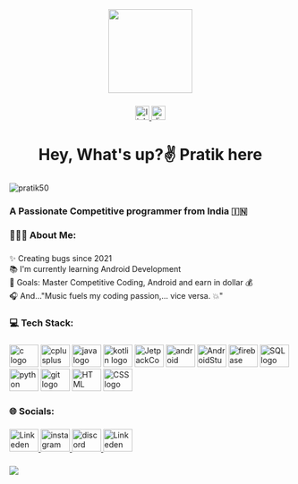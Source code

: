 <div align="center">
  <img height="150" src="https://github.com/pratik50/pratik50/assets/92214381/a092bf5a-3271-482a-aa84-0e486ba28b33"  />
</div>






###

<div align="center">
  <a href="https://www.linkedin.com/in/pratik-jadhav-44005a253/" target="_blank">
    <img src="https://img.shields.io/static/v1?message=LinkedIn&logo=linkedin&label=&color=0077B5&logoColor=white&labelColor=&style=for-the-badge" height="25" alt="linkedin logo"  />
  </a>
  <a href="https://discordapp.com/users/1022392296102174740" target="_blank">
    <img src="https://img.shields.io/static/v1?message=Discord&logo=discord&label=&color=7289DA&logoColor=white&labelColor=&style=for-the-badge" height="25" alt="discord logo"  />
  </a>
</div>

###

<h1 align="center"> Hey, What's up?✌️ Pratik here </h1>

###

<p align="left"> <img src="https://komarev.com/ghpvc/?username=pratik50&label=Profile%20views&color=0e75b6&style=flat" alt="pratik50" /> </p>

###

<h3 align="left">A Passionate Competitive programmer from India 🇮🇳 </h3>

###

<h3 align="left">🧑🏻‍💻 About Me:</h3>

###

<p align="left">✨ Creating bugs since 2021<br>📚 I'm currently learning Android Development<br>🎯 Goals: Master Competitive Coding, Android and earn in dollar 💰<br>🎧 And..."Music fuels my coding passion,... vice versa. 💥"</p>

###

<h3 align="left">💻 Tech Stack:</h3>

###

<div align="left">
  <img src="https://cdn.jsdelivr.net/gh/devicons/devicon/icons/c/c-original.svg" height="40" width="52" alt="c logo"  />
  <img src="https://cdn.jsdelivr.net/gh/devicons/devicon/icons/cplusplus/cplusplus-original.svg" height="40" width="52" alt="cplusplus logo"  />
  <img src="https://cdn.jsdelivr.net/gh/devicons/devicon/icons/java/java-original.svg" height="40" width="52" alt="java logo"  />
  <img src="https://cdn.jsdelivr.net/gh/devicons/devicon/icons/kotlin/kotlin-original.svg" height="40" width="52" alt="kotlin logo"  />
  <img src="https://cdn.jsdelivr.net/gh/devicons/devicon@latest/icons/jetpackcompose/jetpackcompose-original.svg" height="40" width="52" alt="JetpackCompose logo" />
  <img src="https://cdn.jsdelivr.net/gh/devicons/devicon@latest/icons/android/android-plain.svg" height="40" width="52" alt="android logo"  />
  <img src="https://cdn.jsdelivr.net/gh/devicons/devicon@latest/icons/androidstudio/androidstudio-original.svg" height="40" width="52" alt="AndroidStudio logo"/>
  <img src="https://cdn.jsdelivr.net/gh/devicons/devicon/icons/firebase/firebase-plain-wordmark.svg" height="40" width="52" alt="firebase logo"  />
  <img src="https://cdn.jsdelivr.net/gh/devicons/devicon@latest/icons/azuresqldatabase/azuresqldatabase-original.svg" height="40" width="52" alt= "SQL logo"/>       
  <img src="https://cdn.jsdelivr.net/gh/devicons/devicon/icons/python/python-original.svg" height="40" width="52" alt="python logo"  />
  <img src="https://cdn.jsdelivr.net/gh/devicons/devicon/icons/git/git-original.svg" height="40" width="52" alt="git logo"  />
  <img src="https://cdn.jsdelivr.net/gh/devicons/devicon@latest/icons/html5/html5-original.svg" height="40" width="52" alt="HTML logo"/>
  <img src="https://cdn.jsdelivr.net/gh/devicons/devicon@latest/icons/css3/css3-original.svg" height="40" width="52" alt="CSS logo"/>  
          
</div>

###

<h3 align="left">🌐 Socials:</h3>

###

<div align="left">
  <a href="https://www.linkedin.com/in/pratik-jadhav-44005a253/" target="_blank">
    <img src="https://cdn.jsdelivr.net/gh/devicons/devicon@latest/icons/linkedin/linkedin-original.svg" height="40" width="52" alt="Linkeden logo" />
  </a>
  <a href="https://www.instagram.com/j_pratik99/" target="_blank">
    <img src="https://raw.githubusercontent.com/maurodesouza/profile-readme-generator/master/src/assets/icons/social/instagram/default.svg" width="52" height="40" alt="instagram logo"  />
  </a>
  <a href="https://discordapp.com/users/1022392296102174740" target="_blank">
    <img src="https://raw.githubusercontent.com/maurodesouza/profile-readme-generator/master/src/assets/icons/social/discord/default.svg" width="52" height="40" alt="discord logo"  />
  </a>
  <a href="https://stackoverflow.com/users/20058872/j-pratik99" target="_blank">
    <img src="https://cdn.jsdelivr.net/gh/devicons/devicon@latest/icons/stackoverflow/stackoverflow-original.svg" height="40" width="52" alt="Linkeden logo" />
  </a>
</div>

###

![](https://github-readme-stats.vercel.app/api/top-langs/?username=pratik50&theme=dark&hide_border=true&include_all_commits=false&count_private=false&layout=compact)







<!-- Proudly created with GPRM ( https://gprm.itsvg.in ) -->



